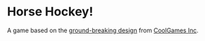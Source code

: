 # Horse Hockey!
A game based on the [ground-breaking design](https://soundcloud.com/coolgamesinc/episode-17-horse-hockey-feat-russ-frushtick) from [CoolGames Inc](https://soundcloud.com/coolgamesinc).
